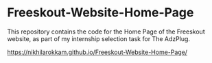 # Freeskout-Website-Home-Page
This repository contains the code for the Home Page of the Freeskout website, as part of my internship selection task for The AdzPlug.

https://nikhilarokkam.github.io/Freeskout-Website-Home-Page/
